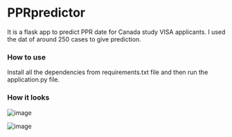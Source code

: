 # PPRpredictor
It is a flask app to predict PPR date for Canada study VISA applicants. I used the dat of around 250 cases to give prediction.
 
### How to use
Install all the dependencies from requirements.txt file and then run the application.py file.

### How it looks
![image](https://user-images.githubusercontent.com/90675615/188268819-795d3048-1898-4349-99d8-28d33711e34e.png)

![image](https://user-images.githubusercontent.com/90675615/188268839-24c0fe76-0e57-437f-96f1-bba8ee864288.png)

